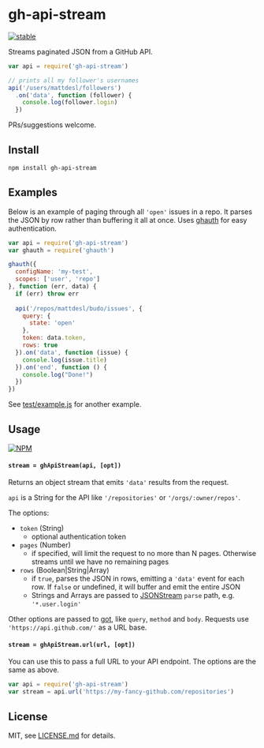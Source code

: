# gh-api-stream

[![stable](http://badges.github.io/stability-badges/dist/stable.svg)](http://github.com/badges/stability-badges)

Streams paginated JSON from a GitHub API. 

```js
var api = require('gh-api-stream')

// prints all my follower's usernames
api('/users/mattdesl/followers')
  .on('data', function (follower) {
    console.log(follower.login)
  })
```

PRs/suggestions welcome.

## Install

```sh
npm install gh-api-stream
```

## Examples

Below is an example of paging through all `'open'` issues in a repo. It parses the JSON by row rather than buffering it all at once. Uses [ghauth](https://github.com/rvagg/ghauth) for easy authentication.

```js
var api = require('gh-api-stream')
var ghauth = require('ghauth')

ghauth({
  configName: 'my-test', 
  scopes: ['user', 'repo']
}, function (err, data) {
  if (err) throw err
  
  api('/repos/mattdesl/budo/issues', {
    query: {
      state: 'open'
    },
    token: data.token,
    rows: true
  }).on('data', function (issue) {
    console.log(issue.title)
  }).on('end', function () {
    console.log("Done!")
  })
})
```

See [test/example.js](test/example.js) for another example.

## Usage

[![NPM](https://nodei.co/npm/gh-api-stream.png)](https://www.npmjs.com/package/gh-api-stream)

#### `stream = ghApiStream(api, [opt])`

Returns an object stream that emits `'data'` results from the request.

`api` is a String for the API like `'/repositories'` or `'/orgs/:owner/repos'`.

The options:

- `token` (String)
  - optional authentication token
- `pages` (Number)
  - if specified, will limit the request to no more than N pages. Otherwise streams until we have no remaining pages
- `rows` (Boolean|String|Array)
  - if `true`, parses the JSON in rows, emitting a `'data'` event for each row. If `false` or undefined, it will buffer and emit the entire JSON
  - Strings and Arrays are passed to [JSONStream](https://github.com/dominictarr/JSONStream) `parse` path, e.g. `'*.user.login'`
  
Other options are passed to [got](https://www.npmjs.com/package/got), like `query`, `method` and `body`. Requests use `'https://api.github.com/'` as a URL base.

#### `stream = ghApiStream.url(url, [opt])`

You can use this to pass a full URL to your API endpoint. The options are the same as above.

```js
var api = require('gh-api-stream')
var stream = api.url('https://my-fancy-github.com/repositories')
```

## License

MIT, see [LICENSE.md](http://github.com/Jam3/gh-api-stream/blob/master/LICENSE.md) for details.
